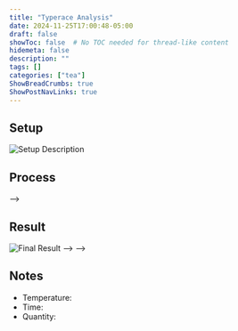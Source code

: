 ```yaml
---
title: "Typerace Analysis"
date: 2024-11-25T17:00:48-05:00
draft: false
showToc: false  # No TOC needed for thread-like content
hidemeta: false
description: ""
tags: []
categories: ["tea"]
ShowBreadCrumbs: true
ShowPostNavLinks: true
---
```


## Setup

![Setup Description](/tea/typerace-analysis/setup.png)

## Process

<!-- ![Process Details](/tea/typerace-analysis/process.jpg) --> -->

## Result

![Final Result](/tea/typerace-analysis/result.jpg) --> -->

## Notes
- Temperature: 
- Time: 
- Quantity:
